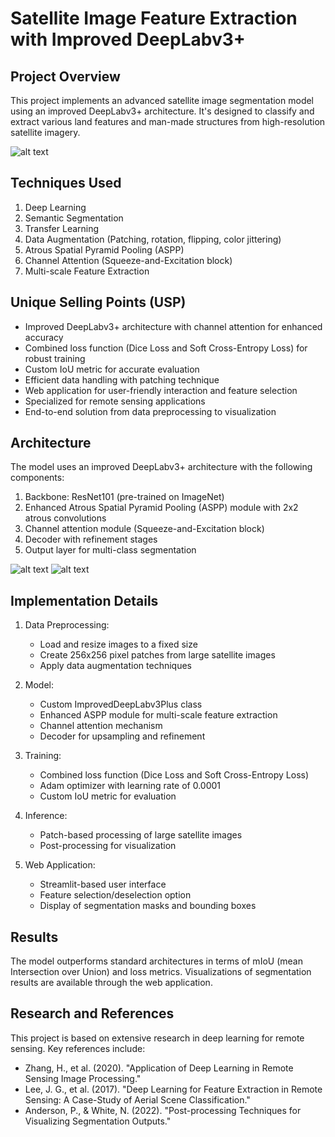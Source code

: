 # Satellite Image Feature Extraction with Improved DeepLabv3+
## Project Overview

This project implements an advanced satellite image segmentation model using an improved DeepLabv3+ architecture. It's designed to classify and extract various land features and man-made structures from high-resolution satellite imagery.

![alt text](https://github.com/PranjalSri108/Satellite_Image_Feature_Extraction_with_Improved_DeepLabv3/blob/main/img.jpg?raw=true)

## Techniques Used

1. Deep Learning
2. Semantic Segmentation
3. Transfer Learning
4. Data Augmentation (Patching, rotation, flipping, color jittering)
5. Atrous Spatial Pyramid Pooling (ASPP)
6. Channel Attention (Squeeze-and-Excitation block)
7. Multi-scale Feature Extraction

## Unique Selling Points (USP)

- Improved DeepLabv3+ architecture with channel attention for enhanced accuracy
- Combined loss function (Dice Loss and Soft Cross-Entropy Loss) for robust training
- Custom IoU metric for accurate evaluation
- Efficient data handling with patching technique
- Web application for user-friendly interaction and feature selection
- Specialized for remote sensing applications
- End-to-end solution from data preprocessing to visualization

## Architecture

The model uses an improved DeepLabv3+ architecture with the following components:

1. Backbone: ResNet101 (pre-trained on ImageNet)
2. Enhanced Atrous Spatial Pyramid Pooling (ASPP) module with 2x2 atrous convolutions
3. Channel attention module (Squeeze-and-Excitation block)
4. Decoder with refinement stages
5. Output layer for multi-class segmentation

![alt text](https://github.com/PranjalSri108/Satellite_Image_Feature_Extraction_with_Improved_DeepLabv3/blob/main/garph_1.jpg?raw=true)
![alt text](https://github.com/PranjalSri108/Satellite_Image_Feature_Extraction_with_Improved_DeepLabv3/blob/main/groph.jpg?raw=true)


## Implementation Details

1. Data Preprocessing:
   - Load and resize images to a fixed size
   - Create 256x256 pixel patches from large satellite images
   - Apply data augmentation techniques

2. Model:
   - Custom ImprovedDeepLabv3Plus class
   - Enhanced ASPP module for multi-scale feature extraction
   - Channel attention mechanism
   - Decoder for upsampling and refinement

3. Training:
   - Combined loss function (Dice Loss and Soft Cross-Entropy Loss)
   - Adam optimizer with learning rate of 0.0001
   - Custom IoU metric for evaluation

4. Inference:
   - Patch-based processing of large satellite images
   - Post-processing for visualization

5. Web Application:
   - Streamlit-based user interface
   - Feature selection/deselection option
   - Display of segmentation masks and bounding boxes

## Results

The model outperforms standard architectures in terms of mIoU (mean Intersection over Union) and loss metrics. Visualizations of segmentation results are available through the web application.

## Research and References

This project is based on extensive research in deep learning for remote sensing. Key references include:

- Zhang, H., et al. (2020). "Application of Deep Learning in Remote Sensing Image Processing."
- Lee, J. G., et al. (2017). "Deep Learning for Feature Extraction in Remote Sensing: A Case-Study of Aerial Scene Classification."
- Anderson, P., & White, N. (2022). "Post-processing Techniques for Visualizing Segmentation Outputs."

